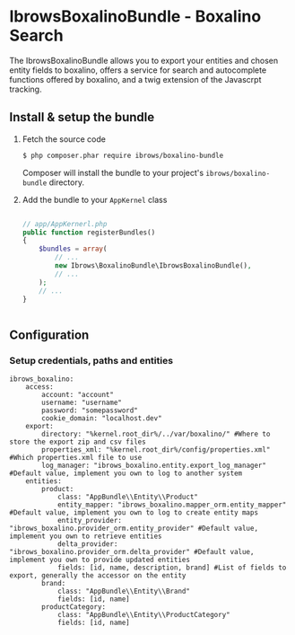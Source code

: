 IbrowsBoxalinoBundle - Boxalino Search
======================================

The IbrowsBoxalinoBundle allows you to export your entities and chosen entity fields to boxalino, offers a service for 
search and autocomplete functions offered by boxalino, and a twig extension of the Javascrpt tracking.


Install & setup the bundle
--------------------------

1.  Fetch the source code


    ``` bash
    $ php composer.phar require ibrows/boxalino-bundle 
    ```
	
	Composer will install the bundle to your project's `ibrows/boxalino-bundle` directory.


2.  Add the bundle to your `AppKernel` class

    ``` php

    // app/AppKernerl.php
    public function registerBundles()
    {
        $bundles = array(
            // ...
            new Ibrows\BoxalinoBundle\IbrowsBoxalinoBundle(),
            // ...
        );
        // ...
    }
    
    ```


    ```

Configuration
---------------------

### Setup credentials, paths and entities
    ibrows_boxalino:
        access:
            account: "account"
            username: "username"
            password: "somepassword"
            cookie_domain: "localhost.dev"
        export:
            directory: "%kernel.root_dir%/../var/boxalino/" #Where to store the export zip and csv files
            properties_xml: "%kernel.root_dir%/config/properties.xml" #Which properties.xml file to use
            log_manager: "ibrows_boxalino.entity.export_log_manager" #Default value, implement you own to log to another system
        entities:
            product:
                class: "AppBundle\\Entity\\Product"
                entity_mapper: "ibrows_boxalino.mapper_orm.entity_mapper" #Default value, implement you own to log to create entity maps
                entity_provider: "ibrows_boxalino.provider_orm.entity_provider" #Default value, implement you own to retrieve entities
                delta_provider: "ibrows_boxalino.provider_orm.delta_provider" #Default value, implement you own to provide updated entities
                fields: [id, name, description, brand] #List of fields to export, generally the accessor on the entity 
            brand:
                class: "AppBundle\\Entity\\Brand"
                fields: [id, name]
            productCategory:
                class: "AppBundle\\Entity\\ProductCategory"
                fields: [id, name]

    